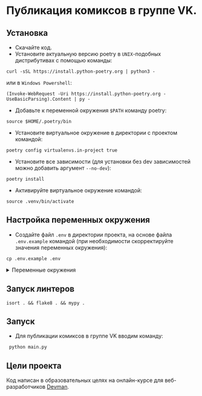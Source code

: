 # Публикация комиксов в группе VK.

## Установка

- Скачайте код.
- Установите актуальную версию poetry в `UNIX`-подобных дистрибутивах с помощью команды:
```
curl -sSL https://install.python-poetry.org | python3 -
```
или в `Windows Powershell`:
```
(Invoke-WebRequest -Uri https://install.python-poetry.org -UseBasicParsing).Content | py -
```
- Добавьте к переменной окружения `$PATH` команду poetry:
```
source $HOME/.poetry/bin
```
- Установите виртуальное окружение в директории с проектом командой:
```
poetry config virtualenvs.in-project true
```
- Установите все зависимости (для установки без dev зависимостей можно добавить аргумент `--no-dev`):
```
poetry install
```
- Активируйте виртуальное окружение командой: 
```
source .venv/bin/activate
```

## Настройка переменных окружения

- Cоздайте файл `.env` в директории проекта, на основе файла `.env.example` командой 
(при необходимости скорректируйте значения переменных окружения):
```
cp .env.example .env
```
<details>
  <summary>Переменные окружения</summary>
  <pre>
    COMICS_PATH=comics
    API_VK_URL=https://api.vk.com/method/
    CLIENT_ID=
    ACCESS_TOKEN=
    GROUP_ID=
    XKCD_BASE_URL=https://xkcd.com
    XKCD_BASE_URI=/info.0.json
    RETRY_COUNT=5
    TIMEOUT=10
    STATUS_FORCE_LIST=429,500,502,503,504
    ALLOWED_METHODS=HEAD,GET,OPTIONS
    LOGGING_LEVEL=ERROR
  </pre>
</details>


## Запуск линтеров

```
isort . && flake8 . && mypy .
```
## Запуск 
- Для публикации комиксов в группе VK вводим команду:
```
 python main.py
```

## Цели проекта
Код написан в образовательных целях на онлайн-курсе для веб-разработчиков [Devman](https://dvmn.org).
